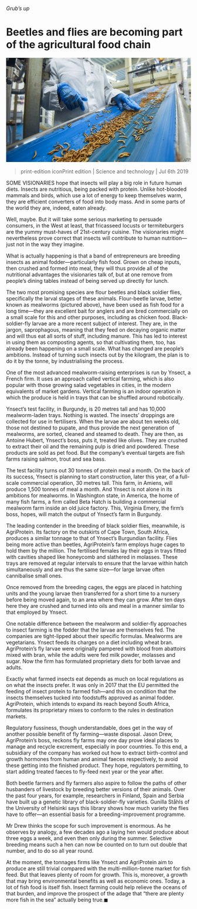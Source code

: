 ###### Grub’s up

# Beetles and flies are becoming part of the agricultural food chain 

![image](images/20190706_STP005_0.jpg) 

> print-edition iconPrint edition | Science and technology | Jul 6th 2019 

SOME VISIONARIES hope that insects will play a big role in future human diets. Insects are nutritious, being packed with protein. Unlike hot-blooded mammals and birds, which use a lot of energy to keep themselves warm, they are efficient converters of food into body mass. And in some parts of the world they are, indeed, eaten already. 

Well, maybe. But it will take some serious marketing to persuade consumers, in the West at least, that fricasseed locusts or termiteburgers are the yummy must-haves of 21st-century cuisine. The visionaries might nevertheless prove correct that insects will contribute to human nutrition—just not in the way they imagine. 

What is actually happening is that a band of entrepreneurs are breeding insects as animal fodder—particularly fish food. Grown on cheap inputs, then crushed and formed into meal, they will thus provide all of the nutritional advantages the visionaries talk of, but at one remove from people’s dining tables instead of being served up directly for lunch. 

The two most promising species are flour beetles and black soldier flies, specifically the larval stages of these animals. Flour-beetle larvae, better known as mealworms (pictured above), have been used as fish food for a long time—they are excellent bait for anglers and are bred commercially on a small scale for this and other purposes, including as chicken food. Black-soldier-fly larvae are a more recent subject of interest. They are, in the jargon, saprophagous, meaning that they feed on decaying organic matter and will thus eat all sorts of stuff, including manure. This has led to interest in using them as composting agents, so that cultivating them, too, has already been happening on a small scale. What has changed are people’s ambitions. Instead of turning such insects out by the kilogram, the plan is to do it by the tonne, by industrialising the process. 

One of the most advanced mealworm-raising enterprises is run by Ynsect, a French firm. It uses an approach called vertical farming, which is also popular with those growing salad vegetables in cities, in the modern equivalents of market gardens. Vertical farming is an indoor operation in which the produce is held in trays that can be shuffled around robotically. 

Ynsect’s test facility, in Burgundy, is 20 metres tall and has 10,000 mealworm-laden trays. Nothing is wasted. The insects’ droppings are collected for use in fertilisers. When the larvae are about ten weeks old, those not destined to pupate, and thus provide the next generation of mealworms, are sorted, cleaned and steamed to death. They are then, as Antoine Hubert, Ynsect’s boss, puts it, treated like olives. They are crushed to extract their oil and the remaining pulp is dried and powdered. These products are sold as pet food. But the company’s eventual targets are fish farms raising salmon, trout and sea bass. 

The test facility turns out 30 tonnes of protein meal a month. On the back of its success, Ynsect is planning to start construction, later this year, of a full-scale commercial operation, 30 metres tall. This farm, in Amiens, will produce 1,500 tonnes of meal a month. And Ynsect is not alone in its ambitions for mealworms. In Washington state, in America, the home of many fish farms, a firm called Beta Hatch is building a commercial mealworm farm inside an old juice factory. This, Virginia Emery, the firm’s boss, hopes, will match the output of Ynsect’s farm in Burgundy. 

The leading contender in the breeding of black soldier flies, meanwhile, is AgriProtein. Its factory on the outskirts of Cape Town, South Africa, produces a similar tonnage to that of Ynsect’s Burgundian facility. Flies being more active than beetles, AgriProtein’s farm employs huge cages to hold them by the million. The fertilised females lay their eggs in trays fitted with cavities shaped like honeycomb and slathered in molasses. These trays are removed at regular intervals to ensure that the larvae within hatch simultaneously and are thus the same size—for large larvae often cannibalise small ones. 

Once removed from the breeding cages, the eggs are placed in hatching units and the young larvae then transferred for a short time to a nursery before being moved again, to an area where they can grow. After ten days here they are crushed and turned into oils and meal in a manner similar to that employed by Ynsect. 

One notable difference between the mealworm and soldier-fly approaches to insect farming is the fodder that the larvae are themselves fed. The companies are tight-lipped about their specific formulas. Mealworms are vegetarians. Ynsect feeds its charges on a diet including wheat bran. AgriProtein’s fly larvae were originally pampered with blood from abattoirs mixed with bran, while the adults were fed milk powder, molasses and sugar. Now the firm has formulated proprietary diets for both larvae and adults. 

Exactly what farmed insects eat depends as much on local regulations as on what the insects prefer. It was only in 2017 that the EU permitted the feeding of insect protein to farmed fish—and this on condition that the insects themselves tucked into foodstuffs approved as animal fodder. AgriProtein, which intends to expand its reach beyond South Africa, formulates its proprietary mixes to conform to the rules in destination markets. 

Regulatory fussiness, though understandable, does get in the way of another possible benefit of fly farming—waste disposal. Jason Drew, AgriProtein’s boss, reckons fly farms may one day prove ideal places to manage and recycle excrement, especially in poor countries. To this end, a subsidiary of the company has worked out how to extract birth-control and growth hormones from human and animal faeces respectively, to avoid these getting into the finished product. They hope, regulators permitting, to start adding treated faeces to fly-feed next year or the year after. 

Both beetle farmers and fly farmers also aspire to follow the paths of other husbanders of livestock by breeding better versions of their animals. Over the past four years, for example, researchers in Finland, Spain and Serbia have built up a genetic library of black-soldier-fly varieties. Gunilla Ståhls of the University of Helsinki says this library shows how much variety the flies have to offer—an essential basis for a breeding-improvement programme. 

Mr Drew thinks the scope for such improvement is enormous. As he observes by analogy, a few decades ago a laying hen would produce about three eggs a week, and even then only during the summer. Selective breeding means such a hen can now be counted on to turn out double that number, and to do so all year round. 

At the moment, the tonnages firms like Ynsect and AgriProtein aim to produce are still trivial compared with the multi-million-tonne market for fish feed. But that leaves plenty of room for growth. This is, moreover, a growth that may bring environmental benefits as well as economic ones. Today, a lot of fish food is itself fish. Insect farming could help relieve the oceans of that burden, and improve the prospect of the adage that “there are plenty more fish in the sea” actually being true.◼ 

